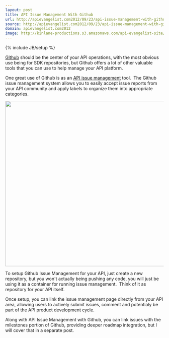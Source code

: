 ```yaml
---
layout: post
title: API Issue Management With Github
url: http://apievangelist.com2012/09/23/api-issue-management-with-github/
source: http://apievangelist.com2012/09/23/api-issue-management-with-github/
domain: apievangelist.com2012
image: http://kinlane-productions.s3.amazonaws.com/api-evangelist-site/blog/Issue-Management-Github.png
---
```

{% include JB/setup %}
<p><a title="Github" href="http://www.github.com">Github</a> should be the center of your API operations, with the most obvious use being for SDK repositories, but Github offers a lot of other valuable tools that you can use to help manage your API platform.</p>
<p>One great use of Github is as an <a title="API issue management" href="/buildingblocks/ticket_system.php">API issue management</a> tool. &nbsp;The Github issue management system allows you to easily accept issue reports from your API community and apply labels to organize them into appropriate categories.</p>
<p><a href="https://github.com/Singly/API/issues" target="_blank"><img style="display: block; margin-left: auto; margin-right: auto;" src="https://s3.amazonaws.com/kinlane-productions/github/Issue-Management-Github.png" alt="" width="525" /></a></p>
<p>To setup Github Issue Management for your API, just create a new repository, but you won't actually being pushing any code, you will just be using it as a container for running issue management. &nbsp;Think of it as repository for your API itself.</p>
<p>Once setup, you can link the issue management page directly from your API area, allowing users to actively submit issues, comment and potentialy be part of the API product development cycle.</p>
<p>Along with API Issue Management with Github, you can link issues with the milestones portion of Github, providing deeper roadmap integration, but I will cover that in a separate post.</p>

